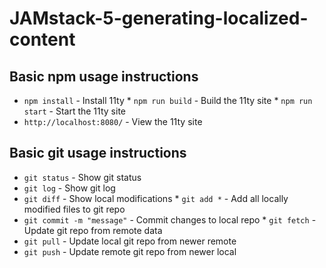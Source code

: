 # JAMstack-5-generating-localized-content

## Basic **npm** usage instructions
* `npm install` - Install 11ty                                * `npm run build` - Build the 11ty site                       * `npm run start` - Start the 11ty site
* `http://localhost:8080/` - View the 11ty site

## Basic **git** usage instructions

* `git status` - Show git status
* `git log` - Show git log
* `git diff` - Show local modifications                       * `git add *` - Add all locally modified files to git repo
* `git commit -m "message"` - Commit changes to local repo    * `git fetch` - Update git repo from remote data
* `git pull` - Update local git repo from newer remote
* `git push` - Update remote git repo from newer local
